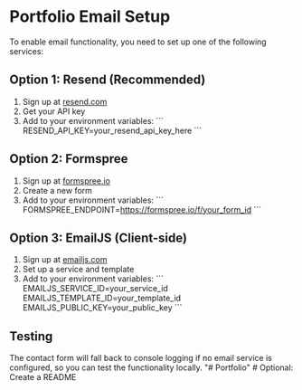 # Portfolio Email Setup

To enable email functionality, you need to set up one of the following services:

## Option 1: Resend (Recommended)
1. Sign up at [resend.com](https://resend.com)
2. Get your API key
3. Add to your environment variables:
   \`\`\`
   RESEND_API_KEY=your_resend_api_key_here
   \`\`\`

## Option 2: Formspree
1. Sign up at [formspree.io](https://formspree.io)
2. Create a new form
3. Add to your environment variables:
   \`\`\`
   FORMSPREE_ENDPOINT=https://formspree.io/f/your_form_id
   \`\`\`

## Option 3: EmailJS (Client-side)
1. Sign up at [emailjs.com](https://emailjs.com)
2. Set up a service and template
3. Add to your environment variables:
   \`\`\`
   EMAILJS_SERVICE_ID=your_service_id
   EMAILJS_TEMPLATE_ID=your_template_id
   EMAILJS_PUBLIC_KEY=your_public_key
   \`\`\`

## Testing
The contact form will fall back to console logging if no email service is configured, so you can test the functionality locally.
"# Portfolio"    # Optional: Create a README
